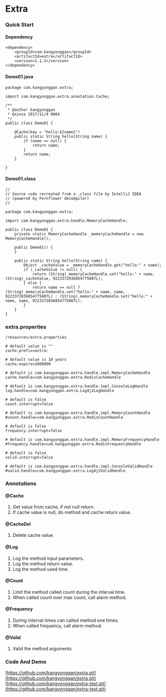# Extra

### Quick Start
#### Dependency
```
<dependency>
    <groupId>com.kangyonggan</groupId>
    <artifactId>extra</artifactId>
    <version>1.1.2</version>
</dependency>
```

#### Demo01.java
```
package com.kangyonggan.extra;

import com.kangyonggan.extra.annotation.Cache;

/**
 * @author kangyonggan
 * @since 2017/11/4 0004
 */
public class Demo01 {

    @Cache(key = "hello:${name}")
    public static String hello(String name) {
        if (name == null) {
            return name;
        }
        return name;
    }

}
```

#### Demo01.class
```
//
// Source code recreated from a .class file by IntelliJ IDEA
// (powered by Fernflower decompiler)
//

package com.kangyonggan.extra;

import com.kangyonggan.extra.handle.MemoryCacheHandle;

public class Demo01 {
    private static MemoryCacheHandle _memoryCacheHandle = new MemoryCacheHandle();

    public Demo01() {
    }

    public static String hello(String name) {
        Object _cacheValue = _memoryCacheHandle.get("hello:" + name);
        if (_cacheValue != null) {
            return (String)_memoryCacheHandle.set("hello:" + name, (String)_cacheValue, 9223372036854775807L);
        } else {
            return name == null ? (String)_memoryCacheHandle.set("hello:" + name, name, 9223372036854775807L) : (String)_memoryCacheHandle.set("hello:" + name, name, 9223372036854775807L);
        }
    }
} 
```

### extra.properties
`/resources/extra.properties`

```
# default value is ""
cache.prefix=extra:

# default value is 10 years
cache.expire=1800000

# default is com.kangyonggan.extra.handle.impl.MemoryCacheHandle
cache.handle=com.kangyonggan.extra.RedisCacheHandle

# default is com.kangyonggan.extra.handle.impl.ConsoleLogHandle
log.handle=com.kangyonggan.extra.Log4j2LogHandle

# default is false
count.interrupt=false

# default is com.kangyonggan.extra.handle.impl.MemoryCountHandle
#count.handle=com.kangyonggan.extra.RedisCountHandle

# default is false
frequency.interrupt=false

# default is com.kangyonggan.extra.handle.impl.MemoryFrequencyHandle
#frequency.handle=com.kangyonggan.extra.RedisFrequencyHandle

# default is false
valid.interrupt=false

# default is com.kangyonggan.extra.handle.impl.ConsoleValidHandle
#valid.handle=com.kangyonggan.extra.Log4j2ValidHandle
```

### Annotations
#### @Cache
1. Get value from cache, if not null return.
2. If cache value is null, do method and cache return value.

#### @CacheDel
1. Delete cache value.

#### @Log
1. Log the method input parameters.
2. Log the method return value.
3. Log the method used time.

#### @Count
1. Limit the method called count during the interval time.
2. When called count over max count, call alarm method.

#### @Frequency
1. During interval times can called method one times.
2. When called frequency, call alarm method.

#### @Valid
1. Valid the method arguments.

### Code And Demo
[https://github.com/kangyonggan/extra.git](https://github.com/kangyonggan/extra.git)
[https://github.com/kangyonggan/extra-test.git](https://github.com/kangyonggan/extra-test.git)
